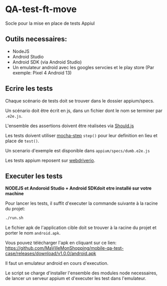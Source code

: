 # QA-test-ft-move

Socle pour la mise en place de tests Appiul
## Outils necessaires:
- NodeJS
- Android Studio
- Android SDK (via Android Studio)
- Un emulateur android avec les googles servcies et le play store (Par exemple: Pixel 4 Android 13)

## Ecrire les tests

Chaque scénario de tests doit se trouver dans le dossier appium/specs.

Un scénario doit être écrit en js, dans un fichier dont le nom se terminer par ```.e2e.js```.

L'ensemble des assertions doivent être réalisées via [Should.js](https://shouldjs.github.io/)

Les tests doivent utiliser [mocha-step](https://github.com/rprieto/mocha-steps) ```step()``` pour leur definition en lieu et place de ```test()```.

Un scenario d'exemple est disponible dans ```appium/specs/dumb.e2e.js```

Les tests appium reposent sur [webdriverio](https://webdriver.io/).

  
## Executer les tests


**NODEJS et Andoroid Studio + Android SDKdoit etre installé sur votre machine**

Pour lancer les tests, il suffit d'executer la commande suivante à la racine du projet:

```bash
./run.sh
```

Le fichier apk de l'application cible doit se trouver à la racine du projet et porter le nom ```android.apk```.

Vous pouvez télécharger l'apk en cliquant sur ce lien: https://github.com/MaVilleMonShopping/mobile-qa-test-case/releases/download/v1.0.0/android.apk

Il faut un emulateur android en cours d'execution.

Le script se charge d'installer l'ensemble des modules node necessaires, de lancer un serveur appium et d'executer les test dans l'emulateur.